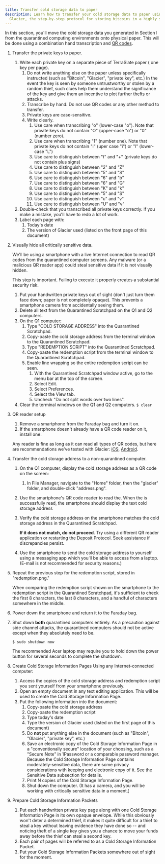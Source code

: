 ```yaml
---
title: Transfer cold storage data to paper
description: Learn how to transfer your cold storage data to paper using
  Glacier, the step-by-step protocol for storing bitcoins in a highly secure way
---
```


In this section, you'll move the cold storage data you generated in Section I
from the quarantined computing environments onto physical paper. This will be
done using a combination hand transcription and
[QR codes](https://en.wikipedia.org/wiki/QR_code).

1. Transfer the <span class="danger">private keys</span> to paper.
    1. Write each <span class="danger">private key</span> on a separate piece
    of TerraSlate paper ( one key per page).
        1. Do not write anything else on the paper unless specifically
        instructed (such as "Bitcoin", "Glacier", "private key", etc.) In the
        event the key is seen by someone untrustworthy or stolen by a random
        thief, such clues help them understand the significance of the key and
        give them an incentive to plot further thefts or attacks.
        2. Transcribe by hand. Do not use QR codes or any other method to transfer.
        3. Private keys are case-sensitive.
        4. Write clearly.
            1. Use care when transcribing "o" (lower-case "o"). Note that
            private keys do not contain "O" (upper-case "o") or "0" (number zero).
            2. Use care when transcribing "1" (number one). Note that private
            keys do not contain "I" (uper case "i") or "l" (lower-case "L")
            3. Use care to distinguish between "t" and "+" (private keys do
            not contain plus signs)
            4. Use care to distinguish between "2" and "Z"
            5. Use care to distinguish between "5" and "S"
            6. Use care to distinguish between "6" and "b"
            7. Use care to distinguish between "6" and "G"
            8. Use care to distinguish between "K" and "k"
            9. Use care to distinguish between "5" and "S"
            10. Use care to distinguish between "u" and "v"
            11. Use care to distinguish between "U" and "v"
    2. Double-check that you transcribed all
    <span class="danger">private keys</span> correctly. If you make a mistake,
    you'll have to redo a lot of work.
    3. Label each page with:
        1. Today's date
        2. The version of Glacier used (listed on the front page of this document)
2. Visually hide all critically sensitive data.

    We'll be using a smartphone with a live Internet connection to read QR
    codes from the quarantined computer screens. Any malware (or a malicious
    QR reader app) could steal sensitive data if it is not visually hidden.

    This step is important. Failing to execute it properly creates a substantial
    security risk.

    1. Put your <span class="danger">handwritten private keys</span> out of
    sight (don't just turn them face down; paper is not completely opaque).
    This prevents a smartphone camera from accidentally seeing them.
    2. Delete all text from the Quarantined Scratchpad on the Q1 and Q2
    computers.
    3. On the Q1 computer:
        1. Type "COLD STORAGE ADDRESS" into the Quarantined Scratchpad.
        2. Copy-paste the <span class="warning">cold storage address</span>
        from the terminal window to the Quarantined Scratchpad.
        3. Type "REDEMPTION SCRIPT" into the Quarantined Scratchpad.
        4. Copy-paste the <danger class="warning">redemption script</danger>
        from the terminal window to the Quarantined Scratchpad.
        5. Enable line wrapping so the entire <span class="warning">redemption
        script</span> can be seen.
            1. With the Quarantined Scratchpad window active, go to the menu
            bar at the top of the screen.
            2. Select Edit.
            3. Select Preferences.
            4. Select the View tab.
            5. Uncheck "Do not split words over two lines".
    4. Clear the terminal windows on the Q1 and Q2 computers. `$ clear`
3. QR reader setup
    1. Remove a smartphone from the Faraday bag and turn it on.
    2. If the smartphone doesn't already have a QR code reader on it, install one.

    Any reader is fine as long as it can read all types of QR codes, but
    here are recommendations we've tested with Glacier:
    [iOS](https://itunes.apple.com/us/app/qr-reader-for-iphone/id368494609?mt=8),
    [Android](https://play.google.com/store/apps/details?id=com.application_4u.qrcode.barcode.scanner.reader.flashlight&hl=en).

4. Transfer the <span class="warning">cold storage address</span> to a
non-quarantined computer.
    1. On the Q1 computer, display the
    <span class="warning">cold storage address</span> as a
    <span class="warning">QR code</span> on the screen:
        1. In File Manager, navigate to the "Home" folder, then the "glacier"
        folder, and double-click "address.png".
    2. Use the smartphone's QR code reader to read the. When the is
    successfully read, the smartphone should display the text
    <span class="warning">cold storage address</span>
    3. Verify the <span class="warning">cold storage</span> address on the
    smartphone matches the cold storage address in the Quarantined Scratchpad.

        **If it does not match, do not proceed**. Try using a different QR reader application or restarting the Deposit Protocol. Seek
        assistance if discrepancies persist.

    4. Use the smartphone to send the
    <span class="warning">cold storage address</span> to yourself using a
    messaging app which you'll be able to access from a laptop.
    (E-mail is not recommended for security reasons.)

5. Repeat the previous step for the
<span class="warning">redemption script</span>, stored in "redemption.png."

    When comparing the redemption script shown on the smartphone to the
    redemption script in the Quarantined Scratchpad, it's sufficient to check
    the first 8 characters, the last 8 characters, and a handful of characters
    somewhere in the middle.

6. Power down the smartphone and return it to the Faraday bag.
7. Shut down **both** quarantined computers entirely. As a precaution against
side channel attacks, the quarantined computers should not be active except
when they absolutely need to be.
    ```
    $ sudo shutdown now
    ```
    The recommended Acer laptop may require you to hold down the power button for
    several seconds to complete the shutdown.
8. Create <span class="warning">Cold Storage Information Pages</span>
Using any Internet-connected computer:
    1. Access the copies of the <span class="warning">cold storage address</span>
    and <span class="warning">redemption script</span> you sent yourself from
    your smartphone previously.
    2. Open an empty document in any text editing application. This will be used
    to create the <span class="warning">Cold Storage Information Page</span>.
    3. Put the following information into the document:
        1. Copy-paste the <span class="warning">cold storage address</span>
        2. Copy-paste the <span class="warning">redemption script</span>
        3. Type today's date
        4. Type the version of Glacier used (listed on the first page of this document)
        5. Do **not** put anything else in the document (such as "Bitcoin",
        "Glacier", "private key", etc.)
        6. Save an electronic copy of the <span class="warning">Cold Storage
        Information Page</span> in a "conventionally secure" location of your choosing,
        such as a "Secure Note" in 1Password or a comparable password
        manager. Because the Cold Storage Information Page contains
        moderately-sensitive data, there are some privacy considerations with keeping and
        electronic copy of it. See the Sensitive Data subsection for details.
        7. Print N copies of the
        <span class="warning">Cold Storage Information Page</span>.
        8. Shut down the computer. (It has a camera, and you will be working with
        critically sensitive data in a moment.)
9. Prepare <span class="danger">Cold Storage Information Packets</span>
    1. Put each <span class="danger">handwritten private key page</span> along
    with one Cold <span class="warning">Storage Information Page</span> in its own
    opaque envelope. While this obviously won't deter a determined
    thief, it makes it quite difficult for a thief to steal a key without leaving
    evidence they have done so -- and noticing theft of a single key gives you a
    chance to move your funds away before the thief can steal a second key.
    2. Each pair of pages will be referred to as a
    <span class="danger">Cold Storage Information Packet</span>.
    3. Put your <span class="danger">Cold Storage Information Packets</span>
    somewhere out of sight for the moment.
